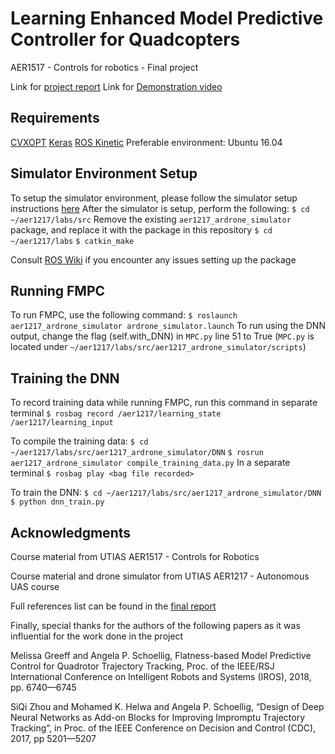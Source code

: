 # Learning Enhanced Model Predictive Controller for Quadcopters

AER1517 - Controls for robotics - Final project 

Link for [project report](https://drive.google.com/open?id=12NddcTXf4h5ht1D1IKoDDKIvNOBbi42d)
Link for [Demonstration video](https://youtu.be/Rri49FRkjCo)

## Requirements 
[CVXOPT](https://cvxopt.org/)
[Keras](https://keras.io/)
[ROS Kinetic](http://wiki.ros.org/kinetic)
Preferable environment: Ubuntu 16.04

## Simulator Environment Setup
To setup the simulator environment, please follow the simulator setup instructions [here](https://drive.google.com/open?id=12NddcTXf4h5ht1D1IKoDDKIvNOBbi42d)
After the simulator is setup, perform the following:
`$ cd ~/aer1217/labs/src`
Remove the existing `aer1217_ardrone_simulator` package, and replace it with the package in this repository
`$ cd ~/aer1217/labs`
`$ catkin_make`

Consult [ROS Wiki](http://wiki.ros.org/Documentation) if you encounter any issues setting up the package

## Running FMPC

To run FMPC, use the following command:
`$ roslaunch aer1217_ardrone_simulator ardrone_simulator.launch` 
To run using the DNN output, change the flag (self.with_DNN) in `MPC.py` line 51 to True 
(`MPC.py` is located under `~/aer1217/labs/src/aer1217_ardrone_simulator/scripts`)


## Training the DNN
To record training data while running FMPC, run this command in separate terminal
`$ rosbag record /aer1217/learning_state /aer1217/learning_input`

To compile the training data:
`$ cd ~/aer1217/labs/src/aer1217_ardrone_simulator/DNN`
`$ rosrun aer1217_ardrone_simulator compile_training_data.py`
In a separate terminal
`$ rosbag play <bag file recorded>`

To train the DNN: 
`$ cd ~/aer1217/labs/src/aer1217_ardrone_simulator/DNN`
`$ python dnn_train.py`


## Acknowledgments 

Course material from UTIAS AER1517 - Controls for Robotics
    
Course material and drone simulator from UTIAS AER1217 - Autonomous UAS course 

Full references list can be found in the [final report](https://drive.google.com/open?id=12NddcTXf4h5ht1D1IKoDDKIvNOBbi42d)

Finally, special thanks for the authors of the following papers as it was influential for the work done in the project

Melissa Greeff and Angela P. Schoellig, Flatness-based Model
Predictive Control for Quadrotor Trajectory Tracking, Proc. of the
IEEE/RSJ International Conference on Intelligent Robots and Systems
(IROS), 2018, pp. 6740—6745

SiQi Zhou and Mohamed K. Helwa and Angela P. Schoellig, “Design
of Deep Neural Networks as Add-on Blocks for Improving Impromptu
Trajectory Tracking”, in Proc. of the IEEE Conference on Decision
and Control (CDC), 2017, pp 5201—5207


